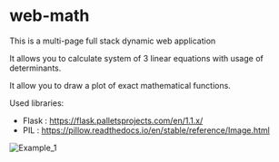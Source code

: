 # web-math

This is a multi-page full stack dynamic web application

It allows you to calculate system of 3 linear equations with usage of determinants.

It allow you to draw a plot of exact mathematical functions.

Used libraries:
- Flask : https://flask.palletsprojects.com/en/1.1.x/
- PIL : https://pillow.readthedocs.io/en/stable/reference/Image.html


![Example_1](https://github.com/adamosoft/web-math/blob/main/showcase.png)
